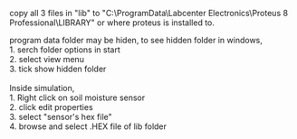 
copy all 3 files in "lib" to "C:\ProgramData\Labcenter Electronics\Proteus 8 Professional\LIBRARY" or where proteus is installed to. <br />

program data folder may be hiden, to see hidden folder in windows,<br />
    1. serch folder options in start<br />
    2. select view menu<br />
    3. tick show hidden folder<br />
<br />
Inside simulation, <br />
    1. Right click on soil moisture sensor<br />
    2. click edit properties<br />
    3. select "sensor's hex file"<br />
    4. browse and select .HEX file of lib folder <br />
